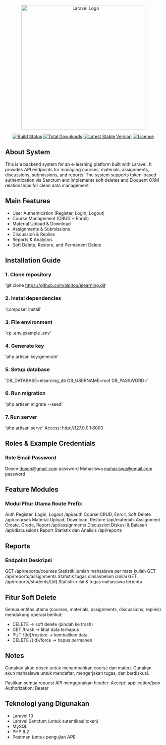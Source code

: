 <p align="center"><a href="https://laravel.com" target="_blank"><img src="https://raw.githubusercontent.com/laravel/art/master/logo-lockup/5%20SVG/2%20CMYK/1%20Full%20Color/laravel-logolockup-cmyk-red.svg" width="400" alt="Laravel Logo"></a></p>

<p align="center">
<a href="https://github.com/laravel/framework/actions"><img src="https://github.com/laravel/framework/workflows/tests/badge.svg" alt="Build Status"></a>
<a href="https://packagist.org/packages/laravel/framework"><img src="https://img.shields.io/packagist/dt/laravel/framework" alt="Total Downloads"></a>
<a href="https://packagist.org/packages/laravel/framework"><img src="https://img.shields.io/packagist/v/laravel/framework" alt="Latest Stable Version"></a>
<a href="https://packagist.org/packages/laravel/framework"><img src="https://img.shields.io/packagist/l/laravel/framework" alt="License"></a>
</p>

## About System

This is a backend system for an e-learning platform built with Laravel.
It provides API endpoints for managing courses, materials, assignments, discussions, submissions, and reports.
The system supports token-based authentication via Sanctum and implements soft deletes and Eloquent ORM relationships for clean data management.

## Main Features
- User Authentication (Register, Login, Logout)
- Course Management (CRUD + Enroll)
- Material Upload & Download
- Assignments & Submissions
- Discussion & Replies
- Reports & Analytics
- Soft Delete, Restore, and Permanent Delete

## Installation Guide
### 1. Clone repository
   'git clone https://github.com/alpitou/elearning.git'

### 2. Instal dependencies
   'composer install'

### 3. File environment
   'cp .env.example .env'

### 4. Generate key
   'php artisan key:generate'

### 5. Setup database
   'DB_DATABASE=elearning_db
   DB_USERNAME=root
   DB_PASSWORD='

### 6. Run migration
   'php artisan migrate --seed'

### 7. Run server
   'php artisan serve'
   Access: http://127.0.0.1:8000

## Roles & Example Credentials
### Role	        Email	                   Password
Dosen	        dosen@gmail.com            password
Mahasiswa	    mahasiswa@gmail.com        password

## Feature Modules
### Modul	        Fitur Utama	                    Route Prefix
Auth	        Register, Login, Logout	        /api/auth
Course	        CRUD, Enroll, Soft Delete	    /api/courses
Material	    Upload, Download, Restore	    /api/materials
Assignment	    Create, Grade, Report	        /api/assignments
Discussion	    Diskusi & Balasan	            /api/discussions
Report	        Statistik dan Analisis	        /api/reports

## Reports
### Endpoint	                    Deskripsi
GET /api/reports/courses	        Statistik jumlah mahasiswa per mata kuliah
GET /api/reports/assignments	    Statistik tugas dinilai/belum dinilai
GET /api/reports/students/{id}	    Statistik nilai & tugas mahasiswa tertentu

## Fitur Soft Delete
Semua entitas utama (courses, materials, assignments, discussions, replies) mendukung operasi berikut:
- DELETE → soft delete (pindah ke trash)
- GET /trash → lihat data terhapus
- PUT /{id}/restore → kembalikan data
- DELETE /{id}/force → hapus permanen

## Notes
Gunakan akun dosen untuk menambahkan course dan materi.
Gunakan akun mahasiswa untuk mendaftar, mengerjakan tugas, dan berdiskusi.

Pastikan semua request API menggunakan header:
Accept: application/json
Authorization: Bearer <token>

## Teknologi yang Digunakan
- Laravel 10
- Laravel Sanctum (untuk autentikasi token)
- MySQL
- PHP 8.2
- Postman (untuk pengujian API)
